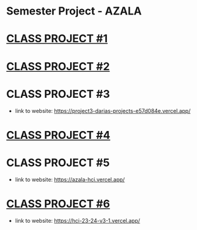 ﻿# Semester Project - AZALA <!-- omit in toc -->
# [CLASS PROJECT #1](https://github.com/dariaar/HCI-23-24/tree/main/class-projects/class-project-1)

# [CLASS PROJECT #2](https://github.com/dariaar/HCI-23-24/tree/main/class-projects/class-project-2)

# CLASS PROJECT #3 
- link to website: https://project3-darias-projects-e57d084e.vercel.app/

# [CLASS PROJECT #4](https://github.com/dariaar/HCI-23-24/tree/main/class-projects/class-project-4)

# CLASS PROJECT #5
- link to website: https://azala-hci.vercel.app/

# [CLASS PROJECT #6](https://github.com/dariaar/HCI-23-24/tree/main/class-projects/class-project-6)
- link to website: https://hci-23-24-v3-1.vercel.app/





